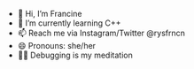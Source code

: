 - 👋 Hi, I’m Francine
- 🌱 I’m currently learning C++
- 📫 Reach me via Instagram/Twitter @rysfrncn
- 😄 Pronouns: she/her
- 👩‍💻 Debugging is my meditation

<!---
rysfrncn/rysfrncn is a ✨ special ✨ repository because its `README.md` (this file) appears on your GitHub profile.
You can click the Preview link to take a look at your changes.
--->
